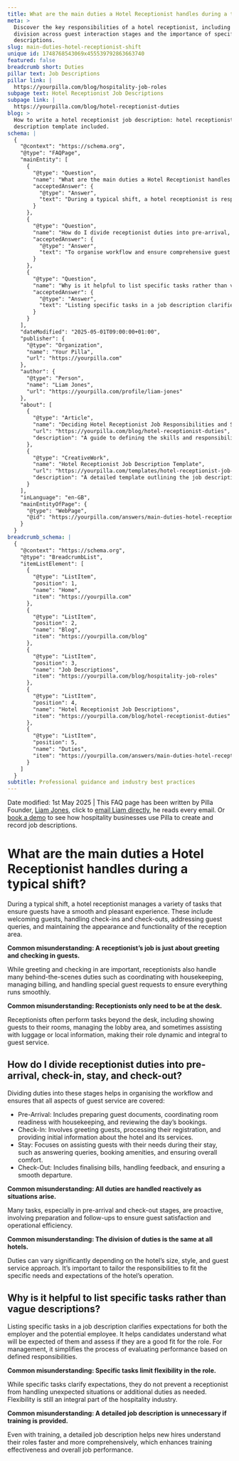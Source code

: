 ```yaml
---
title: What are the main duties a Hotel Receptionist handles during a typical shift?
meta: >
  Discover the key responsibilities of a hotel receptionist, including task
  division across guest interaction stages and the importance of specific job
  descriptions.
slug: main-duties-hotel-receptionist-shift
unique id: 1748768543069x455539792863663740
featured: false
breadcrumb short: Duties
pillar text: Job Descriptions
pillar link: |
  https://yourpilla.com/blog/hospitality-job-roles
subpage text: Hotel Receptionist Job Descriptions
subpage link: |
  https://yourpilla.com/blog/hotel-receptionist-duties
blog: >
  How to write a hotel receptionist job description: hotel receptionist job
  description template included.
schema: |
  {
    "@context": "https://schema.org",
    "@type": "FAQPage",
    "mainEntity": [
      {
        "@type": "Question",
        "name": "What are the main duties a Hotel Receptionist handles during a typical shift?",
        "acceptedAnswer": {
          "@type": "Answer",
          "text": "During a typical shift, a hotel receptionist is responsible for a range of tasks to enhance guest experience. These tasks include welcoming guests, managing check-ins and check-outs, addressing guest queries, and maintaining the reception area. Additionally, receptionists coordinate with housekeeping, manage billing, handle special guest requests, and sometimes assist guests beyond the reception desk to ensure smooth operations and guest satisfaction."
        }
      },
      {
        "@type": "Question",
        "name": "How do I divide receptionist duties into pre-arrival, check-in, stay, and check-out?",
        "acceptedAnswer": {
          "@type": "Answer",
          "text": "To organise workflow and ensure comprehensive guest service, divide receptionist duties into four main stages: Pre-Arrival, Check-In, Stay, and Check-Out. During Pre-Arrival, prepare guest documents and coordinate room readiness. At Check-In, greet guests and process their registration. During the Stay, assist with guest needs and enquiries. At Check-Out, finalise bills, handle feedback, and ensure a smooth departure. Tailor these duties to your hotel's specific operational needs."
        }
      },
      {
        "@type": "Question",
        "name": "Why is it helpful to list specific tasks rather than vague descriptions?",
        "acceptedAnswer": {
          "@type": "Answer",
          "text": "Listing specific tasks in a job description clarifies expectations for both employers and potential employees. It helps candidates understand the requirements of the role and aids management in evaluating performance based on defined responsibilities. Specific tasks provide clarity but still allow for flexibility to handle unexpected situations or additional duties as needed in the hospitality industry."
        }
      }
    ],
    "dateModified": "2025-05-01T09:00:00+01:00",
    "publisher": {
      "@type": "Organization",
      "name": "Your Pilla",
      "url": "https://yourpilla.com"
    },
    "author": {
      "@type": "Person",
      "name": "Liam Jones",
      "url": "https://yourpilla.com/profile/liam-jones"
    },
    "about": [
      {
        "@type": "Article",
        "name": "Deciding Hotel Receptionist Job Responsibilities and Skills",
        "url": "https://yourpilla.com/blog/hotel-receptionist-duties",
        "description": "A guide to defining the skills and responsibilities needed from a hotel receptionist to ensure effective guest service and operational efficiency."
      },
      {
        "@type": "CreativeWork",
        "name": "Hotel Receptionist Job Description Template",
        "url": "https://yourpilla.com/templates/hotel-receptionist-job-description",
        "description": "A detailed template outlining the job description for hotel receptionists, including specific tasks and skills required for the role."
      }
    ],
    "inLanguage": "en-GB",
    "mainEntityOfPage": {
      "@type": "WebPage",
      "@id": "https://yourpilla.com/answers/main-duties-hotel-receptionist-shift"
    }
  }
breadcrumb_schema: |
  {
    "@context": "https://schema.org",
    "@type": "BreadcrumbList",
    "itemListElement": [
      {
        "@type": "ListItem",
        "position": 1,
        "name": "Home",
        "item": "https://yourpilla.com"
      },
      {
        "@type": "ListItem",
        "position": 2,
        "name": "Blog",
        "item": "https://yourpilla.com/blog"
      },
      {
        "@type": "ListItem",
        "position": 3,
        "name": "Job Descriptions",
        "item": "https://yourpilla.com/blog/hospitality-job-roles"
      },
      {
        "@type": "ListItem",
        "position": 4,
        "name": "Hotel Receptionist Job Descriptions",
        "item": "https://yourpilla.com/blog/hotel-receptionist-duties"
      },
      {
        "@type": "ListItem",
        "position": 5,
        "name": "Duties",
        "item": "https://yourpilla.com/answers/main-duties-hotel-receptionist-shift"
      }
    ]
  }
subtitle: Professional guidance and industry best practices
---
```


Date modified: 1st May 2025 | This FAQ page has been written by Pilla Founder, [Liam Jones](https://yourpilla.com/profile/liam-jones), click to [email Liam directly](https://mailto:liam@yourpilla.com), he reads every email. Or [book a demo](https://calendly.com/pilla/demo) to see how hospitality businesses use Pilla to create and record job descriptions.

# What are the main duties a Hotel Receptionist handles during a typical shift?

During a typical shift, a hotel receptionist manages a variety of tasks that ensure guests have a smooth and pleasant experience. These include welcoming guests, handling check-ins and check-outs, addressing guest queries, and maintaining the appearance and functionality of the reception area.

**Common misunderstanding: A receptionist’s job is just about greeting and checking in guests.**

While greeting and checking in are important, receptionists also handle many behind-the-scenes duties such as coordinating with housekeeping, managing billing, and handling special guest requests to ensure everything runs smoothly.

**Common misunderstanding: Receptionists only need to be at the desk.**

Receptionists often perform tasks beyond the desk, including showing guests to their rooms, managing the lobby area, and sometimes assisting with luggage or local information, making their role dynamic and integral to guest service.

## How do I divide receptionist duties into pre-arrival, check-in, stay, and check-out?

Dividing duties into these stages helps in organising the workflow and ensures that all aspects of guest service are covered:

-   Pre-Arrival: Includes preparing guest documents, coordinating room readiness with housekeeping, and reviewing the day’s bookings.
-   Check-In: Involves greeting guests, processing their registration, and providing initial information about the hotel and its services.
-   Stay: Focuses on assisting guests with their needs during their stay, such as answering queries, booking amenities, and ensuring overall comfort.
-   Check-Out: Includes finalising bills, handling feedback, and ensuring a smooth departure.

**Common misunderstanding: All duties are handled reactively as situations arise.**

Many tasks, especially in pre-arrival and check-out stages, are proactive, involving preparation and follow-ups to ensure guest satisfaction and operational efficiency.

**Common misunderstanding: The division of duties is the same at all hotels.**

Duties can vary significantly depending on the hotel’s size, style, and guest service approach. It’s important to tailor the responsibilities to fit the specific needs and expectations of the hotel’s operation.

## Why is it helpful to list specific tasks rather than vague descriptions?

Listing specific tasks in a job description clarifies expectations for both the employer and the potential employee. It helps candidates understand what will be expected of them and assess if they are a good fit for the role. For management, it simplifies the process of evaluating performance based on defined responsibilities.

**Common misunderstanding: Specific tasks limit flexibility in the role.**

While specific tasks clarify expectations, they do not prevent a receptionist from handling unexpected situations or additional duties as needed. Flexibility is still an integral part of the hospitality industry.

**Common misunderstanding: A detailed job description is unnecessary if training is provided.**

Even with training, a detailed job description helps new hires understand their roles faster and more comprehensively, which enhances training effectiveness and overall job performance.
